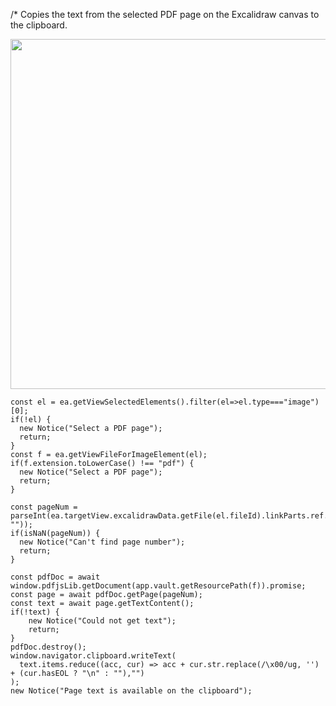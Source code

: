 /*
Copies the text from the selected PDF page on the Excalidraw canvas to the clipboard.

<a href="https://www.youtube.com/watch?v=Kwt_8WdOUT4" target="_blank"><img src ="https://i.ytimg.com/vi/Kwt_8WdOUT4/maxresdefault.jpg" style="width:560px;"></a>


```js*/
const el = ea.getViewSelectedElements().filter(el=>el.type==="image")[0];
if(!el) {
  new Notice("Select a PDF page");
  return;
}
const f = ea.getViewFileForImageElement(el);
if(f.extension.toLowerCase() !== "pdf") {
  new Notice("Select a PDF page");
  return;
}

const pageNum = parseInt(ea.targetView.excalidrawData.getFile(el.fileId).linkParts.ref.replace(/\D/g, ""));
if(isNaN(pageNum)) {
  new Notice("Can't find page number");
  return;
}

const pdfDoc = await window.pdfjsLib.getDocument(app.vault.getResourcePath(f)).promise;
const page = await pdfDoc.getPage(pageNum);
const text = await page.getTextContent();
if(!text) {
	new Notice("Could not get text");
	return;
}
pdfDoc.destroy();
window.navigator.clipboard.writeText(
  text.items.reduce((acc, cur) => acc + cur.str.replace(/\x00/ug, '') + (cur.hasEOL ? "\n" : ""),"")
);
new Notice("Page text is available on the clipboard");
